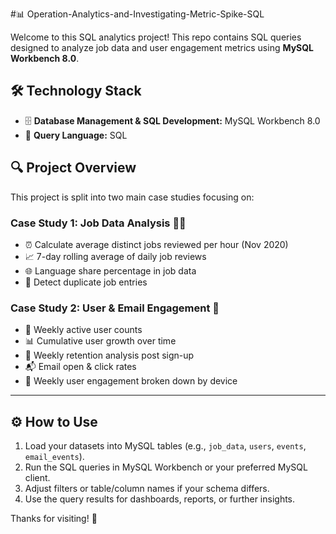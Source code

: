 #📊 Operation-Analytics-and-Investigating-Metric-Spike-SQL

Welcome to this SQL analytics project! This repo contains SQL queries designed to analyze job data and user engagement metrics using **MySQL Workbench 8.0**.



## 🛠️ Technology Stack

- 🗄️ **Database Management & SQL Development:** MySQL Workbench 8.0  
- 📝 **Query Language:** SQL


## 🔍 Project Overview

This project is split into two main case studies focusing on:

### Case Study 1: Job Data Analysis 🧑‍💼
- ⏰ Calculate average distinct jobs reviewed per hour (Nov 2020)  
- 📈 7-day rolling average of daily job reviews  
- 🌐 Language share percentage in job data  
- 🔎 Detect duplicate job entries  

### Case Study 2: User & Email Engagement 📧
- 📅 Weekly active user counts  
- 📊 Cumulative user growth over time  
- 🔄 Weekly retention analysis post sign-up  
- 📬 Email open & click rates  
- 📱 Weekly user engagement broken down by device  

---

## ⚙️ How to Use

1. Load your datasets into MySQL tables (e.g., `job_data`, `users`, `events`, `email_events`).  
2. Run the SQL queries in MySQL Workbench or your preferred MySQL client.  
3. Adjust filters or table/column names if your schema differs.  
4. Use the query results for dashboards, reports, or further insights.


Thanks for visiting! 🚀

